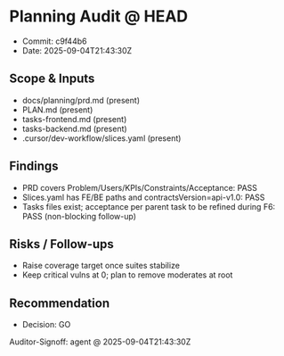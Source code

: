 # Planning Audit @ HEAD

- Commit: c9f44b6
- Date: 2025-09-04T21:43:30Z

## Scope & Inputs
- docs/planning/prd.md (present)
- PLAN.md (present)
- tasks-frontend.md (present)
- tasks-backend.md (present)
- .cursor/dev-workflow/slices.yaml (present)

## Findings
- PRD covers Problem/Users/KPIs/Constraints/Acceptance: PASS
- Slices.yaml has FE/BE paths and contractsVersion=api-v1.0: PASS
- Tasks files exist; acceptance per parent task to be refined during F6: PASS (non-blocking follow-up)

## Risks / Follow-ups
- Raise coverage target once suites stabilize
- Keep critical vulns at 0; plan to remove moderates at root

## Recommendation
- Decision: GO

Auditor-Signoff: agent @ 2025-09-04T21:43:30Z